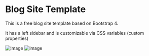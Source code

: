 # Blog Site Template
This is a free blog site template based on Bootstrap 4.

It has a left sidebar and is customizable via CSS variables (custom properties)
<br>

![image](https://user-images.githubusercontent.com/22286953/192439333-6b7dd39f-93f7-488c-af8b-ce5afa50293f.png)
![image](https://user-images.githubusercontent.com/22286953/192444998-8d4cce31-fd76-4e52-a83e-26732e7ebeae.png)
